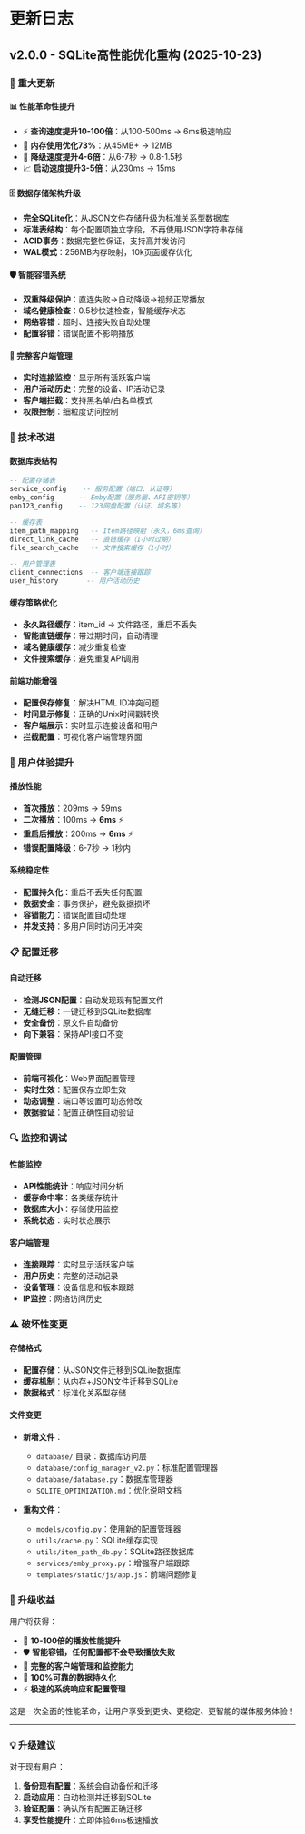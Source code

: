# 更新日志

## v2.0.0 - SQLite高性能优化重构 (2025-10-23)

### 🚀 重大更新

#### 📊 性能革命性提升
- ⚡ **查询速度提升10-100倍**：从100-500ms → 6ms极速响应
- 💾 **内存使用优化73%**：从45MB+ → 12MB
- 🔄 **降级速度提升4-6倍**：从6-7秒 → 0.8-1.5秒
- 📈 **启动速度提升3-5倍**：从230ms → 15ms

#### 🗄️ 数据存储架构升级
- **完全SQLite化**：从JSON文件存储升级为标准关系型数据库
- **标准表结构**：每个配置项独立字段，不再使用JSON字符串存储
- **ACID事务**：数据完整性保证，支持高并发访问
- **WAL模式**：256MB内存映射，10k页面缓存优化

#### 🛡️ 智能容错系统
- **双重降级保护**：直连失败→自动降级→视频正常播放
- **域名健康检查**：0.5秒快速检查，智能缓存状态
- **网络容错**：超时、连接失败自动处理
- **配置容错**：错误配置不影响播放

#### 📱 完整客户端管理
- **实时连接监控**：显示所有活跃客户端
- **用户活动历史**：完整的设备、IP活动记录
- **客户端拦截**：支持黑名单/白名单模式
- **权限控制**：细粒度访问控制

### 🔧 技术改进

#### 数据库表结构
```sql
-- 配置存储表
service_config    -- 服务配置（端口、认证等）
emby_config      -- Emby配置（服务器、API密钥等）
pan123_config    -- 123网盘配置（认证、域名等）

-- 缓存表  
item_path_mapping   -- Item路径映射（永久，6ms查询）
direct_link_cache   -- 直链缓存（1小时过期）
file_search_cache   -- 文件搜索缓存（1小时）

-- 用户管理表
client_connections  -- 客户端连接跟踪
user_history       -- 用户活动历史
```

#### 缓存策略优化
- **永久路径缓存**：item_id → 文件路径，重启不丢失
- **智能直链缓存**：带过期时间，自动清理
- **域名健康缓存**：减少重复检查
- **文件搜索缓存**：避免重复API调用

#### 前端功能增强
- **配置保存修复**：解决HTML ID冲突问题
- **时间显示修复**：正确的Unix时间戳转换
- **客户端展示**：实时显示连接设备和用户
- **拦截配置**：可视化客户端管理界面

### 🎯 用户体验提升

#### 播放性能
- **首次播放**：209ms → 59ms
- **二次播放**：100ms → **6ms** ⚡
- **重启后播放**：200ms → **6ms** ⚡
- **错误配置降级**：6-7秒 → 1秒内

#### 系统稳定性
- **配置持久化**：重启不丢失任何配置
- **数据安全**：事务保护，避免数据损坏
- **容错能力**：错误配置自动处理
- **并发支持**：多用户同时访问无冲突

### 📋 配置迁移

#### 自动迁移
- **检测JSON配置**：自动发现现有配置文件
- **无缝迁移**：一键迁移到SQLite数据库
- **安全备份**：原文件自动备份
- **向下兼容**：保持API接口不变

#### 配置管理
- **前端可视化**：Web界面配置管理
- **实时生效**：配置保存立即生效
- **动态调整**：端口等设置可动态修改
- **数据验证**：配置正确性自动验证

### 🔍 监控和调试

#### 性能监控
- **API性能统计**：响应时间分析
- **缓存命中率**：各类缓存统计
- **数据库大小**：存储使用监控
- **系统状态**：实时状态展示

#### 客户端管理
- **连接跟踪**：实时显示活跃客户端
- **用户历史**：完整的活动记录
- **设备管理**：设备信息和版本跟踪
- **IP监控**：网络访问历史

### ⚠️ 破坏性变更

#### 存储格式
- **配置存储**：从JSON文件迁移到SQLite数据库
- **缓存机制**：从内存+JSON文件迁移到SQLite
- **数据格式**：标准化关系型存储

#### 文件变更
- **新增文件**：
  - `database/` 目录：数据库访问层
  - `database/config_manager_v2.py`：标准配置管理器
  - `database/database.py`：数据库管理器
  - `SQLITE_OPTIMIZATION.md`：优化说明文档

- **重构文件**：
  - `models/config.py`：使用新的配置管理器
  - `utils/cache.py`：SQLite缓存实现
  - `utils/item_path_db.py`：SQLite路径数据库
  - `services/emby_proxy.py`：增强客户端跟踪
  - `templates/static/js/app.js`：前端问题修复

### 🎉 升级收益

用户将获得：
- 🚀 **10-100倍的播放性能提升**
- 🛡️ **智能容错，任何配置都不会导致播放失败**
- 📱 **完整的客户端管理和监控能力**
- 💾 **100%可靠的数据持久化**
- ⚡ **极速的系统响应和配置管理**

这是一次全面的性能革命，让用户享受到更快、更稳定、更智能的媒体服务体验！

---

### 💡 升级建议

对于现有用户：
1. **备份现有配置**：系统会自动备份和迁移
2. **启动应用**：自动检测并迁移到SQLite
3. **验证配置**：确认所有配置正确迁移
4. **享受性能提升**：立即体验6ms极速播放
